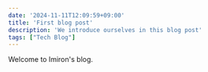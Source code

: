 ```yaml
---
date: '2024-11-11T12:09:59+09:00'
title: 'First blog post'
description: 'We introduce ourselves in this blog post'
tags: ["Tech Blog"]
---
```


Welcome to Imiron's blog.

